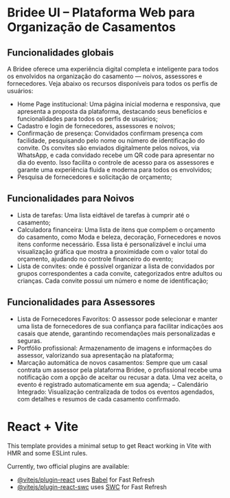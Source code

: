 # Bridee UI – Plataforma Web para Organização de Casamentos

## Funcionalidades globais
A Bridee oferece uma experiência digital completa e inteligente para todos os envolvidos na organização do casamento — noivos, assessores e fornecedores. Veja abaixo os recursos disponíveis para todos os perfis de usuários:
- Home Page institucional: Uma página inicial moderna e responsiva, que apresenta a proposta da plataforma, destacando seus benefícios e funcionalidades para todos os perfis de usuários;
- Cadastro e login de fornecedores, assessores e noivos;
- Confirmação de presença: Convidados confirmam presença com facilidade, pesquisando pelo nome ou número de identificação do convite. Os convites são enviados digitalmente pelos noivos, via WhatsApp, e cada convidado recebe um QR code para apresentar no dia do evento. Isso facilita o controle de acesso para os assessores e garante uma experiência fluida e moderna para todos os envolvidos;
- Pesquisa de fornecedores e solicitação de orçamento;

## Funcionalidades para Noivos
- Lista de tarefas: Uma lista eidtável de tarefas à cumprir até o casamento;
- Calculadora financeira: Uma lista de itens que compõem o orçamento do casamento, como Moda e beleza, decoração, Fornecedores e novos itens conforme necessário. Essa lista é personalizável e inclui uma visualização gráfica que mostra a proximidade com o valor total do orçamento, ajudando no controle financeiro do evento;
- Lista de convites: onde é possível organizar a lista de convidados por grupos correspondentes a cada convite, categorizados entre adultos ou crianças. Cada convite possui um número e nome de identificação;

## Funcionalidades para Assessores
- Lista de Fornecedores Favoritos: O assessor pode selecionar e manter uma lista de fornecedores de sua confiança para facilitar indicações aos casais que atende, garantindo recomendações mais personalizadas e seguras.
-  Portfólio profissional: Armazenamento de imagens e informações do assessor, valorizando sua apresentação na plataforma;
- Marcação automática de novos casamentos: Sempre que um casal contrata um assessor pela plataforma Bridee, o profissional recebe uma notificação com a opção de aceitar ou recusar a data. Uma vez aceita, o evento é registrado automaticamente em sua agenda;
− Calendário Integrado: Visualização centralizada de todos os eventos agendados, com detalhes e resumos de cada casamento confirmado.


# React + Vite

This template provides a minimal setup to get React working in Vite with HMR and some ESLint rules.

Currently, two official plugins are available:

- [@vitejs/plugin-react](https://github.com/vitejs/vite-plugin-react/blob/main/packages/plugin-react/README.md) uses [Babel](https://babeljs.io/) for Fast Refresh
- [@vitejs/plugin-react-swc](https://github.com/vitejs/vite-plugin-react-swc) uses [SWC](https://swc.rs/) for Fast Refresh
